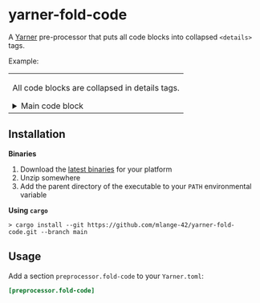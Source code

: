 # yarner-fold-code

A [Yarner](https://github.com/mlange-42/yarner) pre-processor that puts all code blocks into collapsed `<details>` tags.

Example:

<table><tr><td>

All code blocks are collapsed in details tags.

<details><summary>Main code block</summary>

```rust
//- Main code block
fn main() {
    println!("Hello world!");
}
```
</details>
</td></tr></table>

## Installation

**Binaries**

1. Download the [latest binaries](https://github.com/mlange-42/yarner-fold-code/releases) for your platform
2. Unzip somewhere
3. Add the parent directory of the executable to your `PATH` environmental variable

**Using `cargo`**

```
> cargo install --git https://github.com/mlange-42/yarner-fold-code.git --branch main
```

## Usage

Add a section `preprocessor.fold-code` to your `Yarner.toml`:

```toml
[preprocessor.fold-code]
```
